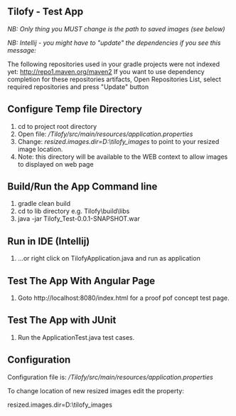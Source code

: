 
Tilofy - Test App
-

*NB: Only thing you MUST change is the  path to saved images (see below)*

*NB: Intellij - you might have to "update" the dependencies if you see this message:*

The following repositories used in your gradle projects were not indexed yet:
            http://repo1.maven.org/maven2
            If you want to use dependency completion for these repositories artifacts,
            Open Repositories List, select required repositories and press "Update" button





Configure Temp file Directory
-
1. cd to project root directory
2. Open file: */Tilofy/src/main/resources/application.properties* 
3. Change: *resized.images.dir=D:\\tilofy_images* to point to your resized image location.
4. Note: this directory will be available to the WEB context to allow images to displayed on web page


Build/Run the App Command line
-
1. gradle clean build
1. cd to lib directory e.g. Tilofy\build\libs
2. java -jar Tilofy_Test-0.0.1-SNAPSHOT.war



Run in IDE (Intellij)
-

1. ...or right click on TilofyApplication.java and run as application


Test The App With Angular Page
-

1. Goto http://localhost:8080/index.html for a proof pof concept test page.

Test The App with JUnit
-

1. Run the ApplicationTest.java test cases.

Configuration
-

Configuration file is: */Tilofy/src/main/resources/application.properties*

To change location of new resized images edit the property:

resized.images.dir=D:\\tilofy_images

